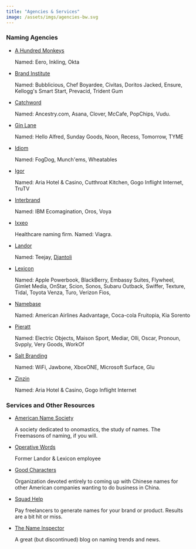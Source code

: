 ```yaml
---
title: "Agencies & Services"
image: /assets/imgs/agencies-bw.svg
---
```


### Naming Agencies

- [A Hundred Monkeys](http://www.ahundredmonkeys.com/)

  Named: Eero, Inkling, Okta

- [Brand Institute](http://www.brandinstitute.com/experience_consumer.asp)

  Named: Bubblicious, Chef Boyardee, Civitas, Doritos Jacked, Ensure, Kellogg's Smart Start, Prevacid, Trident Gum

- [Catchword](http://catchwordbranding.com/full-portfolio/#?sort=acf.tbcw_full_portfolio_custom_sort_order)

  Named: Ancestry.com, Asana, Clover, McCafe, PopChips, Vudu.

- [Gin Lane](https://www.ginlane.com/#our-work)

  Named: Hello Alfred, Sunday Goods, Noon, Recess, Tomorrow, TYME

- [Idiom](http://idiomnaming.com/projects/)

  Named: FogDog, Munch'ems, Wheatables

- [Igor](https://www.igorinternational.com/clients/case-studies-naming-agencies.php)

  Named: Aria Hotel & Casino, Cutthroat Kitchen, Gogo Inflight Internet, TruTV

- [Interbrand](http://interbrand.com/services/naming/)

  Named: IBM Ecomagination, Oros, Voya

- [Ixxeo](http://ixxeo.com/)

  Healthcare naming firm. Named: Viagra.

- [Landor](https://landor.com/)

  Named: Teejay, [Djantoli](https://landor.com/work/djantoli)

- [Lexicon](https://www.lexiconbranding.com/)

  Named: Apple Powerbook, BlackBerry, Embassy Suites, Flywheel, Gimlet Media, OnStar, Scion, Sonos, Subaru Outback, Swiffer, Texture, Tidal, Toyota Venza, Turo, Verizon Fios,

- [Namebase](http://www.namebase.com/)

  Named: American Airlines Aadvantage, Coca-cola Fruitopia, Kia Sorento

- [Pieratt](http://pieratt.com/)

  Named: Electric Objects, Maison Sport, Mediar, Olli, Oscar, Pronoun, Svpply, Very Goods, WorkOf
  
- [Salt Branding](http://www.saltbranding.com/)
  
  Named: WiFi, Jawbone, XboxONE, Microsoft Surface, Glu

- [Zinzin](https://www.zinzin.com/)
  
  Named: Aria Hotel & Casino, Gogo Inflight Internet

### Services and Other Resources

- [American Name Society](http://www.americannamesociety.org/)

  A society dedicated to onomastics, the study of names. The
  Freemasons of naming, if you will.

- [Operative Words](http://operativewords.blogspot.com/)

  Former Landor & Lexicon employee

- [Good Characters](https://service.goodcharacters.com/brand/)

  Organization devoted entirely to coming up with Chinese names for other American companies wanting to do business in China.

- [Squad Help](http://www.squadhelp.com/)

  Pay freelancers to generate names for your brand or product. Results are a bit hit or miss.

- [The Name Inspector](http://www.thenameinspector.com/)

  A great (but discontinued) blog on naming trends and news.
